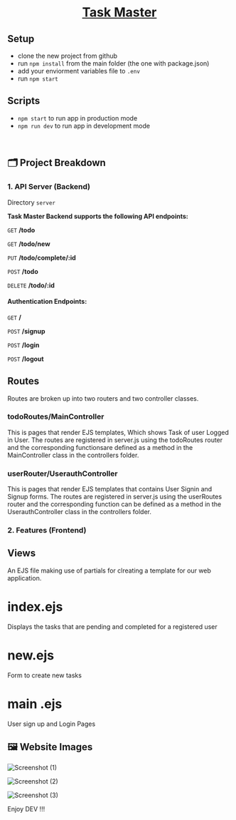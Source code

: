 <h1 align="center">
  <a href="https://task-manager-0crj.onrender.com">
   Task Master
  </a>
</h1>

## Setup

- clone the new project from github
- run `npm install` from the main folder (the one with package.json)
- add your enviorment variables file to `.env`
- run `npm start`

## Scripts

- `npm start` to run app in production mode
- `npm run dev` to run app in development mode

<br/>

## 🗂 Project Breakdown
    
### 1. API Server (Backend)
    
Directory `server`
    
**Task Master Backend supports the following API endpoints:**

`GET` **/todo**

`GET` **/todo/new**

`PUT` **/todo/complete/:id**

`POST` **/todo**

`DELETE` **/todo/:id**
 
#### Authentication Endpoints:

`GET` **/**

`POST` **/signup**

`POST` **/login**

`POST` **/logout**

## Routes

Routes are broken up into two routers and two controller classes.

### todoRoutes/MainController

This is pages that render EJS templates, Which shows Task of user Logged in User. The routes are registered in server.js using the todoRoutes router and the corresponding functionsare  defined as a method in the MainController class in the controllers folder.

### userRouter/UserauthController

This is pages that render EJS templates that contains User Signin and Signup forms. The routes are registered in server.js using the userRoutes router and the corresponding function can be defined as a method in the UserauthController class in the controllers folder.

### 2. Features (Frontend)

## Views

An EJS file making use of partials for clreating a template for our web application.

 # index.ejs 
Displays the tasks that are pending and completed for a registered user

 # new.ejs 
Form to create new tasks 

 # main .ejs 
User sign up and Login Pages


## 🖼 Website Images

![Screenshot (1)](https://user-images.githubusercontent.com/103515582/216122922-3e5aabcc-d036-4449-a2f7-55a4bd4c3eb2.png)

![Screenshot (2)](https://user-images.githubusercontent.com/103515582/216122870-7d8643e6-1de2-493f-8847-d33abdc58329.png)


![Screenshot (3)](https://user-images.githubusercontent.com/103515582/216123779-b8b93675-3591-4b87-8943-d237bae1dadf.png)



 Enjoy DEV !!!
